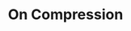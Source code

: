 ---
ee_id: '43'
site: '1'
type: '2'
url: 2007-007-on-c
title: 'On Compression '
year: '2008'
display_year: '2007'
medium: Math essay
dims:
pitch: "​Essay describing the mathematics behind Jpegs."
ps: ​A pdf explanation of why Jpegs look the way they do. This kinda document is pretty
  common in computer science departments although this one is kinda more for “noobs”
  as I show the math in greater detail. Possibly of note is it being <a href="http://www.frieze.com/issue/article/on_compression/">republished
  as a one page Jpg of itself on the Frieze website</a>. This was first published
  in my book (made by the wonderful Dexter Sinister) a couple thousand short films
  by glenn gould.
live_url:
related: |-
  [28] [2006-019-handmadegif] 2006-019 Gif
  [2147] [2008-082-a-couple-thousand-short-films-about-glenn-gould-publication] 2008-082 A Couple Thousand Short Films about Glenn Gould (Publication)
youtube:
related_code:
imgs: on-c-2007-007-digital-database-ih.jpg
subheading:
download: Cory-Arcangel-OnC.pdf
add_credit:
commission:
layout: things-i-made
---